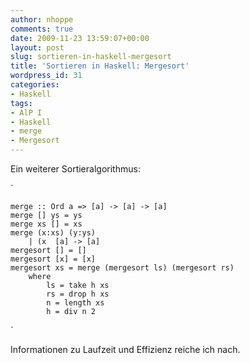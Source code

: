 ```yaml
---
author: nhoppe
comments: true
date: 2009-11-23 13:59:07+00:00
layout: post
slug: sortieren-in-haskell-mergesort
title: 'Sortieren in Haskell: Mergesort'
wordpress_id: 31
categories:
- Haskell
tags:
- AlP I
- Haskell
- merge
- Mergesort
---
```


Ein weiterer Sortieralgorithmus:

`
    
    
    merge :: Ord a => [a] -> [a] -> [a]
    merge [] ys = ys
    merge xs [] = xs
    merge (x:xs) (y:ys)
    	| (x  [a] -> [a]
    mergesort [] = []
    mergesort [x] = [x]
    mergesort xs = merge (mergesort ls) (mergesort rs)
    	where
    		ls = take h xs
    		rs = drop h xs
    		n = length xs
    		h = div n 2
    

`

Informationen zu Laufzeit und Effizienz reiche ich nach.
